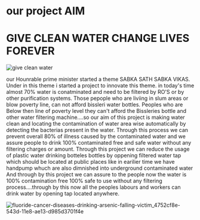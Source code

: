 # our project AIM 
#                         GIVE CLEAN WATER CHANGE LIVES FOREVER
![give clean water](https://user-images.githubusercontent.com/60239164/73517245-f2b7de80-4420-11ea-983b-d4366c3c83cc.jpg)

our Hounrable prime minister started a theme SABKA SATH SABKA VIKAS. 
Under in this theme i started a project to innovate this theme.
in today's time almost 70% water is conatminated and need to be filtered by RO'S or by other purification systems.
Those pepople who are liviing  in slum areas or blow poverty line, can not afford bissleri water bottles. 
Peoples who are Below then line of poverty level they can't afford the Bissleries bottle and other water filtering machine....so our aim of this project is making water clean and locating the contamination of water area wise automatically by detecting the bacterias present in the water. Through this process we can prevent overall 80% of illness caused by the contaminated water and we assure people to drink 100% contaminated free and safe water without any filtering charges or amount.
Through this project we can reduce the usage of plastic water drinking botteles bottles by oppening filtered water tap which should be located at public places like in earilier time we have handpump whuch are also dimnished into underground contaminated water And through by this project we can assure to the people now the water is 100% contamination free 100% safe to use without any filtering process....through by this now all the peoples labours and workers can drink water by opening tap located anywhere. 

![fluoride-cancer-diseases-drinking-arsenic-falling-victim_4752cf8e-543d-11e8-ae13-d985d3701f4e](https://user-images.githubusercontent.com/60239164/73449711-c604b800-4389-11ea-8187-b9d7d1f00592.jpg)
